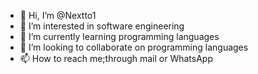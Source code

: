 - 👋 Hi, I’m @Nextto1
- 👀 I’m interested in software engineering
- 🌱 I’m currently learning programming languages
- 💞️ I’m looking to collaborate on programming languages
- 📫 How to reach me;through mail or WhatsApp

<!---
Nextto1/Nextto1 is a ✨ special ✨ repository because its `README.md` (this file) appears on your GitHub profile.
You can click the Preview link to take a look at your changes.
--->

